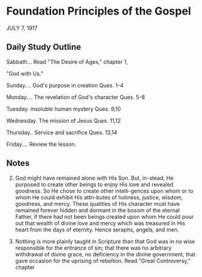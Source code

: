 # Foundation Principles of the Gospel
JULY 7, 1917

## Daily Study Outline

Sabbath... Read "The Desire of Ages," chapter 1,

"God with Us."

Sunday.... God's purpose in creation Ques. 1-4

Monday.... The revelation of God's character Ques. 5-8

Tuesday. insoluble human mystery Ques. 9,10

Wednesday. The mission of Jesus Ques. 11,12

Thursday.. Service and sacrifice Ques. 13,14

Friday.... Review the lesson.

## Notes

2. God might have remained alone with His Son. But, in-stead, He purposed to create other beings to enjoy His love and revealed goodness. So He chose to create other intelli-gences upon whom or to whom He could exhibit His attri-butes of holiness, justice, wisdom, goodness, and mercy. These qualities of His character must have remained forever hidden and dormant in the bosom of the eternal Father, if there had not been beings created upon whom He could pour out that wealth of divine love and mercy which was treasured in His heart from the days of eternity. Hence seraphs, angels, and men.

3. Nothing is more plainly taught in Scripture than that God was in no wise responsible for the entrance of sin; that there was no arbitrary withdrawal of divine grace, no deficiency in the divine government, that gave occasion for the uprising of rebellion. Read "Great Controversy," chapter
